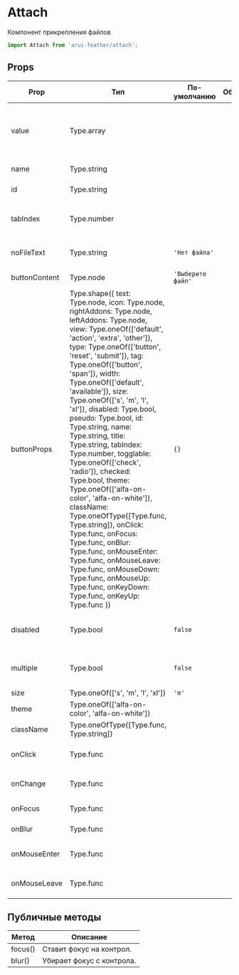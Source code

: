 # Attach

Компонент прикрепления файлов

```javascript
import Attach from 'arui-feather/attach';
```




## Props


| Prop  | Тип  | По-умолчанию | Обязательный | Описание |
| ----- | ---- | ------------ | ------------ |----------|
| value | Type.array |  |  | Содержимое поля ввода, указанное по умолчанию. Принимает массив объектов типа File или null. |
| name | Type.string |  |  | Уникальное имя блока |
| id | Type.string |  |  | Идентификатор компонента в DOM |
| tabIndex | Type.number |  |  | Последовательность перехода между контролами при нажатии на Tab |
| noFileText | Type.string | `'Нет файла'`  |  | Текст для случая, когда файл не загружен |
| buttonContent | Type.node | `'Выберите файл'`  |  | Содержимое кнопки для выбора файла |
| buttonProps | Type.shape({ text: Type.node, icon: Type.node, rightAddons: Type.node, leftAddons: Type.node, view: Type.oneOf(['default', 'action', 'extra', 'other']), type: Type.oneOf(['button', 'reset', 'submit']), tag: Type.oneOf(['button', 'span']), width: Type.oneOf(['default', 'available']), size: Type.oneOf(['s', 'm', 'l', 'xl']), disabled: Type.bool, pseudo: Type.bool, id: Type.string, name: Type.string, title: Type.string, tabIndex: Type.number, togglable: Type.oneOf(['check', 'radio']), checked: Type.bool, theme: Type.oneOf(['alfa-on-color', 'alfa-on-white']), className: Type.oneOfType([Type.func, Type.string]), onClick: Type.func, onFocus: Type.func, onBlur: Type.func, onMouseEnter: Type.func, onMouseLeave: Type.func, onMouseDown: Type.func, onMouseUp: Type.func, onKeyDown: Type.func, onKeyUp: Type.func }) | `{}`  |  | Свойства для кнопки |
| disabled | Type.bool | `false`  |  | Управление возможностью изменения значения компонента |
| multiple | Type.bool | `false`  |  | Управляет возможностью выбора нескольких файлов |
| size | Type.oneOf(['s', 'm', 'l', 'xl']) | `'m'`  |  | Размер компонента |
| theme | Type.oneOf(['alfa-on-color', 'alfa-on-white']) |  |  | Тема компонента |
| className | Type.oneOfType([Type.func, Type.string]) |  |  | Дополнительный класс |
| onClick | Type.func |  |  | Обработчик клика по компоненту кнопки |
| onChange | Type.func |  |  | Обработчик изменения значения 'value' |
| onFocus | Type.func |  |  | Обработчик фокуса компонента |
| onBlur | Type.func |  |  | Обработчик снятия фокуса компонента |
| onMouseEnter | Type.func |  |  | Обработчик события наведения курсора на кнопку |
| onMouseLeave | Type.func |  |  | Обработчик события снятия курсора с кнопки |





## Публичные методы
| Метод  | Описание |
| ------ | -------- |
| focus() | Ставит фокус на контрол. |
| blur() | Убирает фокус с контрола. |









